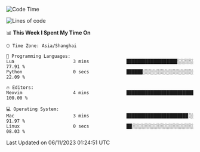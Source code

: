 <!--START_SECTION:waka-->
![Code Time](http://img.shields.io/badge/Code%20Time-1%2C642%20hrs%2041%20mins-blue)

![Lines of code](https://img.shields.io/badge/From%20Hello%20World%20I%27ve%20Written-288.2%20thousand%20lines%20of%20code-blue)

📊 **This Week I Spent My Time On** 

```text
🕑︎ Time Zone: Asia/Shanghai

💬 Programming Languages: 
Lua                      3 mins              ███████████████████░░░░░░   77.91 % 
Python                   0 secs              ██████░░░░░░░░░░░░░░░░░░░   22.09 % 

🔥 Editors: 
Neovim                   4 mins              █████████████████████████   100.00 % 

💻 Operating System: 
Mac                      3 mins              ███████████████████████░░   91.97 % 
Linux                    0 secs              ██░░░░░░░░░░░░░░░░░░░░░░░   08.03 % 
```


 Last Updated on 06/11/2023 01:24:51 UTC
<!--END_SECTION:waka-->
